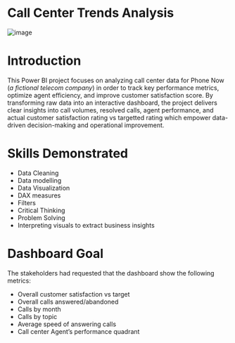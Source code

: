 # Call Center Trends Analysis

![image](https://github.com/user-attachments/assets/57a01485-b619-4577-b7f3-923f3bad7c77)

# Introduction
This Power BI project focuses on analyzing call center data for Phone Now (*a fictional telecom company*) in order to track key performance metrics, optimize agent efficiency, and improve customer satisfaction score. By transforming raw data into an interactive dashboard, the project delivers clear insights into call volumes, resolved calls, agent performance, and actual customer satisfaction rating vs targetted rating which empower data-driven decision-making and operational improvement.
# Skills Demonstrated
- Data Cleaning
- Data modelling
- Data Visualization
- DAX measures
- Filters
- Critical Thinking
- Problem Solving
- Interpreting visuals to extract business insights
# Dashboard Goal
The stakeholders had requested that the dashboard show the following metrics:
- Overall customer satisfaction vs target
- Overall calls answered/abandoned
- Calls by month
- Calls by topic
- Average speed of answering calls
- Call center Agent’s performance quadrant
